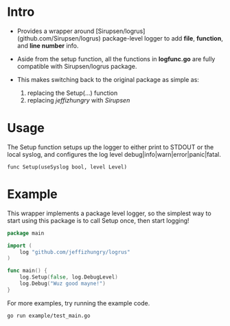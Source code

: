 # Intro                                                                                   

- Provides a wrapper around [Sirupsen/logrus] (github.com/Sirupsen/logrus) package-level logger to add **file**, **function**, and **line number** info.

- Aside from the setup function, all the functions in **logfunc.go** are 
fully compatible with Sirupsen/logrus package. 

- This makes switching back to the original package as simple as:
  1. replacing the Setup(...) function
  2. replacing *jeffizhungry* with *Sirupsen*

# Usage

The Setup function setups up the logger to either print to STDOUT or the
local syslog, and configures the log level debug|info|warn|error|panic|fatal.

`func Setup(useSyslog bool, level Level)`

# Example

This wrapper implements a package level logger, so the simplest way to start
using this package is to call Setup once, then start logging!

```go
package main

import (
	log "github.com/jeffizhungry/logrus"
)

func main() {
	log.Setup(false, log.DebugLevel)
	log.Debug("Wuz good mayne!")
}
```

For more examples, try running the example code.

`go run example/test_main.go`
